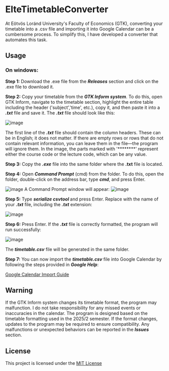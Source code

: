 # ElteTimetableConverter
At Eötvös Loránd University's Faculty of Economics (GTK), converting your timetable into a .csv file and importing it into Google Calendar 
can be a cumbersome process. To simplify this, I have developed a converter that automates this task.

## Usage
### On windows:
**Step 1:** Download the .exe file from the ***Releases*** section and click on the .exe file to download it.

**Step 2:** Copy your timetable from the ***GTK Inform system***. To do this, open GTK Inform, navigate to the timetable section, highlight the entire table including the header ('subject','time', etc.), copy it, and then paste it into a ***.txt*** file and save it.
The ***.txt*** file should look like this:

![image](https://github.com/user-attachments/assets/a5cbc254-6330-4e3e-ba63-180fcb2bd259)

The first line of the ***.txt*** file should contain the column headers. These can be in English; it does not matter. If there are empty rows or rows that do not contain relevant information, you can leave them in the file—the program will ignore them. In the image, the parts marked with '********' represent either the course code or the lecture code, which can be any value.

**Step 3:** Copy the ***.exe*** file into the same folder where the **.txt** file is located.

**Step 4:** Open ***Command Prompt*** (cmd) from the folder. To do this, open the folder, double-click on the address bar, type ***cmd***, and press Enter.

![image](https://github.com/user-attachments/assets/43af698d-fbb2-4fd6-9b83-bb3ffc9c5707)
A Command Prompt window will appear:
![image](https://github.com/user-attachments/assets/f220303d-a443-471f-a40b-99a9285de97b)

**Step 5:** Type ***serialize csvtool <filename>*** and press Enter. Replace ***<filename>*** with the name of your ***.txt*** file, including the ***.txt*** extension:

![image](https://github.com/user-attachments/assets/4f5a2757-0d8e-44bd-917d-ec03c421593f)

**Step 6:** Press Enter. If the ***.txt*** file is correctly formatted, the program will run successfully:

![image](https://github.com/user-attachments/assets/73c61f9e-fa26-4ea4-99a6-7261bf7f0af1)

The ***timetable.csv*** file will be generated in the same folder.

**Step 7:** You can now import the ***timetable.csv*** file into Google Calendar by following the steps provided in ***Google Help***: 

[Google Calendar Import Guide](https://support.google.com/calendar/answer/37118?hl=en&co=GENIE.Platform%3DDesktop)

## Warning

If the GTK Inform system changes its timetable format, the program may malfunction. I do not take responsibility for any missed events or inaccuracies in the calendar. The program is designed based on the timetable formatting used in the 2025/2 semester. If the format changes, updates to the program may be required to ensure compatibility. 
Any malfunctions or unexpected behaviors can be reported in the ***Issues*** section.


## License

This project is licensed under the [MIT License](https://choosealicense.com/licenses/mit/)

